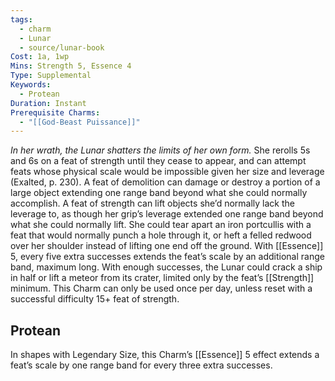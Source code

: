 ```yaml
---
tags:
  - charm
  - Lunar
  - source/lunar-book
Cost: 1a, 1wp
Mins: Strength 5, Essence 4
Type: Supplemental
Keywords:
  - Protean
Duration: Instant
Prerequisite Charms:
  - "[[God-Beast Puissance]]"
---
```

*In her wrath, the Lunar shatters the limits of her own form.*
She rerolls 5s and 6s on a feat of strength until they cease to appear, and can attempt feats whose physical scale would be impossible given her size and leverage (Exalted, p. 230). 
A feat of demolition can damage or destroy a portion of a large object extending one range band beyond what she could normally accomplish. 
A feat of strength can lift objects she’d normally lack the leverage to, as though her grip’s leverage extended one range band beyond what she could normally lift. She could tear apart an iron portcullis with a feat that would normally punch a hole through it, or heft a felled redwood over her shoulder instead of lifting one end off the ground. 
With [[Essence]] 5, every five extra successes extends the feat’s scale by an additional range band, maximum long. With enough successes, the Lunar could crack a ship in half or lift a meteor from its crater, limited only by the feat’s [[Strength]] minimum. 
This Charm can only be used once per day, unless reset with a successful difficulty 15+ feat of strength. 
## Protean 

In shapes with Legendary Size, this Charm’s [[Essence]] 5 effect extends a feat’s scale by one range band for every three extra successes.